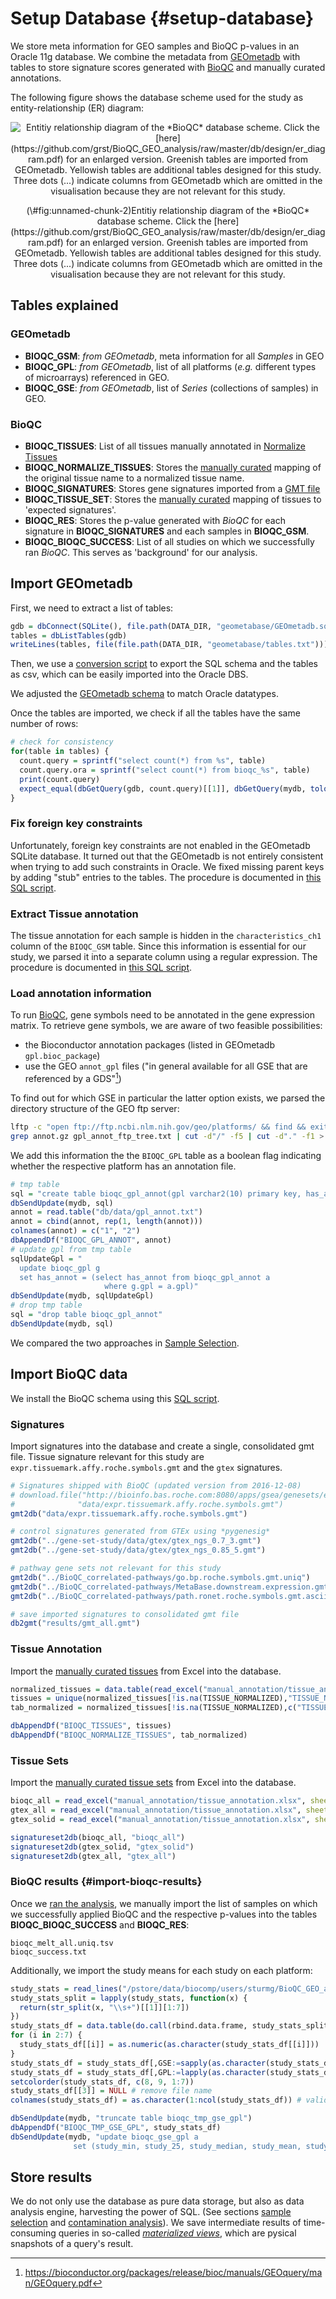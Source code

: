 # Setup Database {#setup-database}



We store meta information for GEO samples and BioQC p-values in 
an Oracle 11g database. We combine the metadata from [GEOmetadb](https://www.bioconductor.org/packages/release/bioc/vignettes/GEOmetadb/inst/doc/GEOmetadb.html)
with tables to store signature scores generated with 
[BioQC](https://accio.github.io/BioQC) and manually curated annotations. 

The following figure shows the database scheme used for the study as entity-relationship (ER) diagram: 

<div class="figure" style="text-align: center">
<img src="db/design/er_diagram.png" alt="Entitiy relationship diagram of the *BioQC* database scheme. Click the [here](https://github.com/grst/BioQC_GEO_analysis/raw/master/db/design/er_diagram.pdf) for an enlarged version. Greenish tables are imported from GEOmetadb. Yellowish tables are additional tables designed for this study. Three dots (...) indicate columns from GEOmetadb which are omitted in the visualisation because they are not relevant for this study." style="display:block; margin: auto" />
<p class="caption">(\#fig:unnamed-chunk-2)Entitiy relationship diagram of the *BioQC* database scheme. Click the [here](https://github.com/grst/BioQC_GEO_analysis/raw/master/db/design/er_diagram.pdf) for an enlarged version. Greenish tables are imported from GEOmetadb. Yellowish tables are additional tables designed for this study. Three dots (...) indicate columns from GEOmetadb which are omitted in the visualisation because they are not relevant for this study.</p>
</div>

## Tables explained

### GEOmetadb
* **BIOQC_GSM**: *from GEOmetadb*, meta information for all *Samples* in GEO
* **BIOQC_GPL**: *from GEOmetadb*, list of all platforms (*e.g.* different types of microarrays) referenced in GEO. 
* **BIOQC_GSE**: *from GEOmetadb*, list of *Series* (collections of samples) in GEO. 

### BioQC
* **BIOQC_TISSUES**: List of all tissues manually annotated in [Normalize Tissues](#normalize-tissues)
* **BIOQC_NORMALIZE_TISSUES**: Stores the [manually curated](#normalize-tissues) mapping of the original tissue name to a normalized tissue name.
* **BIOQC_SIGNATURES**: Stores gene signatures imported from a  [GMT file](http://software.broadinstitute.org/cancer/software/gsea/wiki/index.php/Data_formats#GMT:_Gene_Matrix_Transposed_file_format_.28.2A.gmt.29)
* **BIOQC_TISSUE_SET**: Stores the [manually curated](#tissue-signatures) mapping of tissues to 'expected signatures'. 
* **BIOQC_RES**: Stores the p-value generated with *BioQC* for each signature in **BIOQC_SIGNATURES** and each samples in **BIOQC_GSM**. 
* **BIOQC_BIOQC_SUCCESS**: List of all studies on which we successfully ran *BioQC*. This serves as 'background' for our analysis. 


## Import GEOmetadb

First, we need to extract a list of tables:  

```r
gdb = dbConnect(SQLite(), file.path(DATA_DIR, "geometabase/GEOmetadb.sqlite"))
tables = dbListTables(gdb)
writeLines(tables, file(file.path(DATA_DIR, "geometabase/tables.txt")))
```

Then, we use a [conversion script](https://github.com/grst/BioQC_GEO_analysis/blob/master/db/geometadb2csv.sh) to 
export the SQL schema and the tables as csv, which can be easily imported into the Oracle DBS. 

We adjusted the [GEOmetadb schema](https://github.com/grst/BioQC_GEO_analysis/blob/master/db/geometadb_schema.sql) to match 
Oracle datatypes. 

Once the tables are imported, we check if all the tables have the same number of rows: 

```r
# check for consistency 
for(table in tables) {
  count.query = sprintf("select count(*) from %s", table)
  count.query.ora = sprintf("select count(*) from bioqc_%s", table)
  print(count.query)
  expect_equal(dbGetQuery(gdb, count.query)[[1]], dbGetQuery(mydb, tolower(count.query.ora))[[1]])
}
```


### Fix foreign key constraints

Unfortunately, foreign key constraints are not enabled in the GEOmetadb SQLite database. It turned out that the GEOmetadb is not entirely consistent when trying to add such constraints in Oracle. We fixed missing 
parent keys by adding "stub" entries to the tables. The procedure is documented in 
[this SQL script](https://github.com/grst/BioQC_GEO_analysis/blob/master/db/update_geometabase.sql). 


### Extract Tissue annotation

The tissue annotation for each sample is hidden in the `characteristics_ch1` column of the `BIOQC_GSM` table. Since this information is 
essential for our study, we parsed it into a separate column using a regular expression. The procedure is documented in 
[this SQL script](https://github.com/grst/BioQC_GEO_analysis/blob/master/db/update_geometabase.sql). 


### Load annotation information

To run [BioQC](https://accio.github.io/BioQC), gene symbols need to be annotated in the gene expression matrix.
To retrieve gene symbols, we are aware of two feasible possibilities: 

* the Bioconductor annotation packages (listed in GEOmetadb `gpl.bioc_package`)
* use the GEO `annot_gpl` files ("in general available for all GSE that are referenced by a GDS"[^1]) 

[^1]: https://bioconductor.org/packages/release/bioc/manuals/GEOquery/man/GEOquery.pdf

To find out for which GSE in particular the latter option exists, we parsed the directory structure of the
GEO ftp server: 


```bash
lftp -c "open ftp://ftp.ncbi.nlm.nih.gov/geo/platforms/ && find && exit" > gpl_annot_ftp_tree.txt
grep annot.gz gpl_annot_ftp_tree.txt | cut -d"/" -f5 | cut -d"." -f1 > gpl_annot.txt
```

We add this information the the `BIOQC_GPL` table as a boolean flag indicating whether the respective
platform has an annotation file. 


```r
# tmp table
sql = "create table bioqc_gpl_annot(gpl varchar2(10) primary key, has_annot number(1))"
dbSendUpdate(mydb, sql)
annot = read.table("db/data/gpl_annot.txt")
annot = cbind(annot, rep(1, length(annot)))
colnames(annot) = c("1", "2")
dbAppendDf("BIOQC_GPL_ANNOT", annot)
# update gpl from tmp table
sqlUpdateGpl = "
  update bioqc_gpl g
  set has_annot = (select has_annot from bioqc_gpl_annot a
                     where g.gpl = a.gpl)"
dbSendUpdate(mydb, sqlUpdateGpl)
# drop tmp table
sql = "drop table bioqc_gpl_annot"
dbSendUpdate(mydb, sql)
```

We compared the two approaches in [Sample Selection](#sample-selection). 

## Import BioQC data
We install the BioQC schema using this [SQL script](https://github.com/grst/BioQC_GEO_analysis/blob/master/db/bioqc_schema.sql). 

### Signatures

Import signatures into the database and create a single, consolidated gmt file. Tissue signature relevant for this
study are `expr.tissuemark.affy.roche.symbols.gmt` and the `gtex` signatures. 

```r
# Signatures shipped with BioQC (updated version from 2016-12-08)
# download.file("http://bioinfo.bas.roche.com:8080/apps/gsea/genesets/exp.tissuemark.bioqc.roche.symbols.gmt",
#              "data/expr.tissuemark.affy.roche.symbols.gmt")
gmt2db("data/expr.tissuemark.affy.roche.symbols.gmt")

# control signatures generated from GTEx using *pygenesig*
gmt2db("../gene-set-study/data/gtex/gtex_ngs_0.7_3.gmt")
gmt2db("../gene-set-study/data/gtex/gtex_ngs_0.85_5.gmt")

# pathway gene sets not relevant for this study 
gmt2db("../BioQC_correlated-pathways/go.bp.roche.symbols.gmt.uniq")
gmt2db("../BioQC_correlated-pathways/MetaBase.downstream.expression.gmt")
gmt2db("../BioQC_correlated-pathways/path.ronet.roche.symbols.gmt.ascii")

# save imported signatures to consolidated gmt file
db2gmt("results/gmt_all.gmt")
```


### Tissue Annotation

Import the [manually curated tissues](https://github.com/grst/BioQC_GEO_analysis/blob/master/manual_annotation/normalize_tissues.xlsx) from Excel into the database. 

```r
normalized_tissues = data.table(read_excel("manual_annotation/tissue_annotation.xlsx", sheet = 1))
tissues = unique(normalized_tissues[!is.na(TISSUE_NORMALIZED),"TISSUE_NORMALIZED", with=FALSE])
tab_normalized = normalized_tissues[!is.na(TISSUE_NORMALIZED),c("TISSUE", "TISSUE_NORMALIZED"), with=FALSE]

dbAppendDf("BIOQC_TISSUES", tissues)
dbAppendDf("BIOQC_NORMALIZE_TISSUES", tab_normalized)
```

### Tissue Sets

Import the [manually curated tissue sets](https://github.com/grst/BioQC_GEO_analysis/blob/master/manual_annotation/tissue_sets.xlsx) from Excel into the database. 

```r
bioqc_all = read_excel("manual_annotation/tissue_annotation.xlsx", sheet = 3)
gtex_all = read_excel("manual_annotation/tissue_annotation.xlsx", sheet=4)
gtex_solid = read_excel("manual_annotation/tissue_annotation.xlsx", sheet=5)

signatureset2db(bioqc_all, "bioqc_all")
signatureset2db(gtex_solid, "gtex_solid")
signatureset2db(gtex_all, "gtex_all")
```

### BioQC results {#import-bioqc-results}
Once we [ran the analysis](#sample-processing), we manually import the list of samples on which we successfully applied BioQC and the respective p-values into the tables **BIOQC_BIOQC_SUCCESS** and **BIOQC_RES**:

```
bioqc_melt_all.uniq.tsv
bioqc_success.txt
```

Additionally, we import the study means for each study on each platform: 

```r
study_stats = read_lines("/pstore/data/biocomp/users/sturmg/BioQC_GEO_analysis/gse_tissue_annot/study_stats.txt", skip=1)
study_stats_split = lapply(study_stats, function(x) {
  return(str_split(x, "\\s+")[[1]][1:7])
})
study_stats_df = data.table(do.call(rbind.data.frame, study_stats_split))
for (i in 2:7) {
  study_stats_df[[i]] = as.numeric(as.character(study_stats_df[[i]]))
}
study_stats_df = study_stats_df[,GSE:=sapply(as.character(study_stats_df[[1]]), geoIdFromPath)]
study_stats_df = study_stats_df[,GPL:=lapply(as.character(study_stats_df[[1]]), gplFromPath)]
setcolorder(study_stats_df, c(8, 9, 1:7))
study_stats_df[[3]] = NULL # remove file name
colnames(study_stats_df) = as.character(1:ncol(study_stats_df)) # valid colnames for db

dbSendUpdate(mydb, "truncate table bioqc_tmp_gse_gpl")
dbAppendDf("BIOQC_TMP_GSE_GPL", study_stats_df)
dbSendUpdate(mydb, "update bioqc_gse_gpl a
              set (study_min, study_25, study_median, study_mean, study_75, study_max) = (select study_min, study_25, study_median, study_mean, study_75, study_max from bioqc_tmp_gse_gpl b where a.gse = b.gse and (a.gpl = b.gpl or b.gpl is NULL))")
```

## Store results
We do not only use the database as pure data storage, but also as data analysis engine, harvesting the power of SQL. (See sections [sample selection](#sample-selection) and [contamination analysis](#contamination-analysis)). We save intermediate results of time-consuming queries in so-called [*materialized views*](https://docs.oracle.com/cd/B10501_01/server.920/a96567/repmview.htm), which are pysical snapshots of a query's result. 

